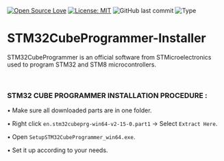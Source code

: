 [![Open Source Love](https://badges.frapsoft.com/os/v1/open-source.svg?style=flat)](https://github.com/ellerbrock/open-source-badges/)
[![License: MIT](https://img.shields.io/badge/License-MIT-blue.svg?logo=github&color=%23F7DF1E)](https://opensource.org/licenses/MIT)
![GitHub last commit](https://img.shields.io/github/last-commit/cakraawijaya/STM32CubeProgrammer-Installer?logo=Codeforces&logoColor=white&color=%23F7DF1E)
![Type](https://img.shields.io/badge/Type-Installer-light.svg?style=flat&logo=gitbook&logoColor=white&color=%23F7DF1E)

# STM32CubeProgrammer-Installer
STM32CubeProgrammer is an official software from STMicroelectronics used to program STM32 and STM8 microcontrollers.

<br>

### STM32 CUBE PROGRAMMER INSTALLATION PROCEDURE :
• Make sure all downloaded parts are in one folder.

• Right click ``` en.stm32cubeprg-win64-v2-15-0.part1 ``` -> Select ``` Extract Here ```.

• Open ``` SetupSTM32CubeProgrammer_win64.exe ```.

• Set it up according to your needs.
